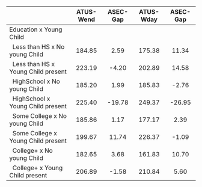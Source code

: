 
|                      |    ATUS-Wend |     ASEC-Gap |    ATUS-Wday |     ASEC-Gap |
| -------------------- | :----------: | :----------: | :----------: | :----------: |
| Education x Young Child |              |              |              |              |
| &nbsp;&nbsp;Less than HS x No young Child |       184.85 |         2.59 |       175.38 |        11.34 |
| &nbsp;&nbsp;Less than HS x Young Child present |       223.19 |        -4.20 |       202.89 |        14.58 |
| &nbsp;&nbsp;HighSchool x No young Child |       185.20 |         1.99 |       185.83 |        -2.76 |
| &nbsp;&nbsp;HighSchool x Young Child present |       225.40 |       -19.78 |       249.37 |       -26.95 |
| &nbsp;&nbsp;Some College x No young Child |       185.86 |         1.17 |       177.17 |         2.39 |
| &nbsp;&nbsp;Some College x Young Child present |       199.67 |        11.74 |       226.37 |        -1.09 |
| &nbsp;&nbsp;College+ x No young Child |       182.65 |         3.68 |       161.83 |        10.70 |
| &nbsp;&nbsp;College+ x Young Child present |       206.89 |        -1.58 |       210.84 |         5.60 |

